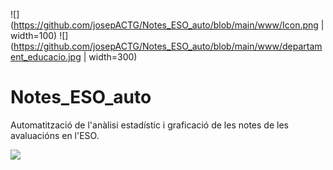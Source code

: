 ![](https://github.com/josepACTG/Notes_ESO_auto/blob/main/www/Icon.png | width=100)
![](https://github.com/josepACTG/Notes_ESO_auto/blob/main/www/departament_educacio.jpg | width=300)


# Notes_ESO_auto
Automatització de l'anàlisi estadístic i graficació de les notes de les avaluacións en l'ESO.

![](https://github.com/josepACTG/Notes_ESO_auto/blob/main/www/a1.gif)

